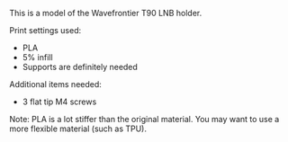 This is a model of the Wavefrontier T90 LNB holder.

Print settings used:
* PLA
* 5% infill
* Supports are definitely needed

Additional items needed:
* 3 flat tip M4 screws

Note: PLA is a lot stiffer than the original material. You may want to use a more flexible material (such as TPU).

